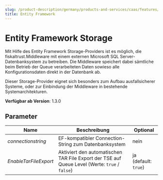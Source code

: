 ```yaml
---
slug: /product-description/germany/products-and-services/caas/features/databases/ef
title: Entity Framework
---
```


# Entity Framework Storage

Mit Hilfe des Entity Framework Storage-Providers ist es möglich, die fiskaltrust.Middleware mit einem externen Microsoft SQL Server-Datenbanksystem zu betreiben. Die Middleware speichert dabei sämtliche beim Betrieb der Queue verarbeiteten Daten sowieso alle Konfigurationsdaten direkt in der Datenbank ab. 

Dieser Storage-Provider eignet sich besonders zum Aufbau ausfallsicherer Systeme, oder zur Einbindung der Middleware in bestehende Systemarchitekturen.

**Verfügbar ab Version**: 1.3.0

## Parameter

| Name                  | Beschreibung                                                                                  | Optional             |
| --------------------- | --------------------------------------------------------------------------------------------- | -------------------- |
| _connectionstring_    | EF-kompatibler Connection-String zum Datenbanksystem                                          | nein                 |
| _EnableTarFileExport_ | Aktiviert den automatischen TAR File Export der TSE auf Queue Level (Werte: `true` / `false`) | ja (default: `true`) |
